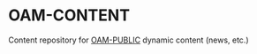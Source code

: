 OAM-CONTENT
===========

Content repository for [OAM-PUBLIC](https://github.com/spatialdev/OAM-PUBLIC) dynamic content (news, etc.)
